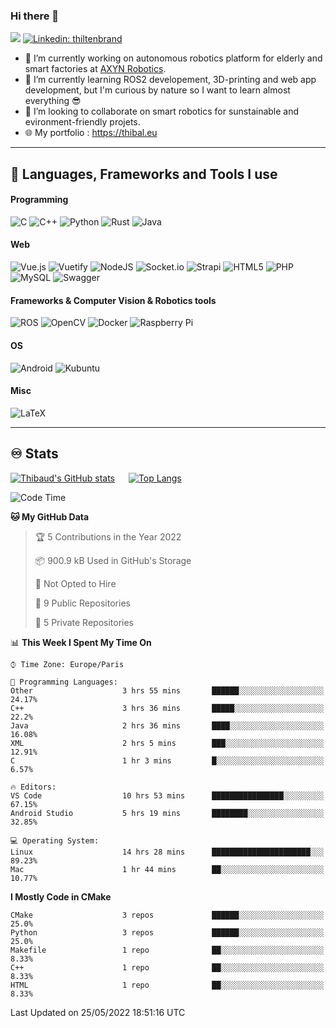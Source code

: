 ### Hi there 👋

 ![](https://komarev.com/ghpvc/?username=thibs-sigma&label=Visitors)
 [![Linkedin: thiltenbrand](https://img.shields.io/badge/-thiltenbrand-blue?style=square&logo=Linkedin&logoColor=white&link=https://www.linkedin.com/in/thiltenbrand/)](https://www.linkedin.com/in/thiltenbrand/)

- 🔭 I’m currently working on autonomous robotics platform for elderly and smart factories at [AXYN Robotics](https://axyn.fr).
- 🌱 I’m currently learning ROS2 developement, 3D-printing and web app development, but I'm curious by nature so I want to learn almost everything 😎
- 👯 I’m looking to collaborate on smart robotics for sunstainable and evironment-friendly projets. 
- 🌐 My portfolio : https://thibal.eu


---

## 🧰 Languages, Frameworks and Tools I use

#### Programming
![C](https://img.shields.io/badge/c-%2300599C.svg?style=for-the-badge&logo=c&logoColor=white)
![C++](https://img.shields.io/badge/c++-%2300599C.svg?style=for-the-badge&logo=c%2B%2B&logoColor=white)
![Python](https://img.shields.io/badge/python-3670A0?style=for-the-badge&logo=python&logoColor=ffdd54)
![Rust](https://img.shields.io/badge/rust-%23000000.svg?style=for-the-badge&logo=rust&logoColor=white)
![Java](https://img.shields.io/badge/java-%23ED8B00.svg?style=for-the-badge&logo=java&logoColor=white)

#### Web
![Vue.js](https://img.shields.io/badge/vuejs-%2335495e.svg?style=for-the-badge&logo=vuedotjs&logoColor=%234FC08D)
![Vuetify](https://img.shields.io/badge/Vuetify-1867C0?style=for-the-badge&logo=vuetify&logoColor=AEDDFF)
![NodeJS](https://img.shields.io/badge/node.js-6DA55F?style=for-the-badge&logo=node.js&logoColor=white)
![Socket.io](https://img.shields.io/badge/Socket.io-black?style=for-the-badge&logo=socket.io&badgeColor=010101)
![Strapi](https://img.shields.io/badge/strapi-%232E7EEA.svg?style=for-the-badge&logo=strapi&logoColor=white)
![HTML5](https://img.shields.io/badge/html5-%23E34F26.svg?style=for-the-badge&logo=html5&logoColor=white)
![PHP](https://img.shields.io/badge/php-%23777BB4.svg?style=for-the-badge&logo=php&logoColor=white)
![MySQL](https://img.shields.io/badge/mysql-%2300f.svg?style=for-the-badge&logo=mysql&logoColor=white)
![Swagger](https://img.shields.io/badge/-Swagger-%23Clojure?style=for-the-badge&logo=swagger&logoColor=white)

#### Frameworks & Computer Vision & Robotics tools
![ROS](https://img.shields.io/badge/ros-%230A0FF9.svg?style=for-the-badge&logo=ros&logoColor=white)
![OpenCV](https://img.shields.io/badge/opencv-%23white.svg?style=for-the-badge&logo=opencv&logoColor=white)
![Docker](https://img.shields.io/badge/docker-%230db7ed.svg?style=for-the-badge&logo=docker&logoColor=white)
![Raspberry Pi](https://img.shields.io/badge/-RaspberryPi-C51A4A?style=for-the-badge&logo=Raspberry-Pi)
#### OS
![Android](https://img.shields.io/badge/Android-3DDC84?style=for-the-badge&logo=android&logoColor=white)
![Kubuntu](https://img.shields.io/badge/-KUbuntu-%230079C1?style=for-the-badge&logo=kubuntu&logoColor=white)


#### Misc
![LaTeX](https://img.shields.io/badge/latex-%23008080.svg?style=for-the-badge&logo=latex&logoColor=white)

---

## ♾️ Stats


[![Thibaud's GitHub stats](https://github-readme-stats.vercel.app/api?username=thibs-sigma&count_private=true&show_icons=true&theme=radical)](https://github.com/anuraghazra/github-readme-stats) &emsp; [![Top Langs](https://github-readme-stats.vercel.app/api/top-langs/?username=thibs-sigma&hide=makefile,cmake,javascript,Common%20Lisp&layout&theme=radical)](https://github.com/anuraghazra/github-readme-stats)

<!--START_SECTION:waka-->
![Code Time](http://img.shields.io/badge/Code%20Time-0%20secs-blue)

**🐱 My GitHub Data** 

> 🏆 5 Contributions in the Year 2022
 > 
> 📦 900.9 kB Used in GitHub's Storage 
 > 
> 🚫 Not Opted to Hire
 > 
> 📜 9 Public Repositories 
 > 
> 🔑 5 Private Repositories  
 > 
📊 **This Week I Spent My Time On** 

```text
⌚︎ Time Zone: Europe/Paris

💬 Programming Languages: 
Other                    3 hrs 55 mins       ██████░░░░░░░░░░░░░░░░░░░   24.17% 
C++                      3 hrs 36 mins       █████░░░░░░░░░░░░░░░░░░░░   22.2% 
Java                     2 hrs 36 mins       ████░░░░░░░░░░░░░░░░░░░░░   16.08% 
XML                      2 hrs 5 mins        ███░░░░░░░░░░░░░░░░░░░░░░   12.91% 
C                        1 hr 3 mins         █░░░░░░░░░░░░░░░░░░░░░░░░   6.57%

🔥 Editors: 
VS Code                  10 hrs 53 mins      ████████████████░░░░░░░░░   67.15% 
Android Studio           5 hrs 19 mins       ████████░░░░░░░░░░░░░░░░░   32.85%

💻 Operating System: 
Linux                    14 hrs 28 mins      ██████████████████████░░░   89.23% 
Mac                      1 hr 44 mins        ██░░░░░░░░░░░░░░░░░░░░░░░   10.77%

```

**I Mostly Code in CMake** 

```text
CMake                    3 repos             ██████░░░░░░░░░░░░░░░░░░░   25.0% 
Python                   3 repos             ██████░░░░░░░░░░░░░░░░░░░   25.0% 
Makefile                 1 repo              ██░░░░░░░░░░░░░░░░░░░░░░░   8.33% 
C++                      1 repo              ██░░░░░░░░░░░░░░░░░░░░░░░   8.33% 
HTML                     1 repo              ██░░░░░░░░░░░░░░░░░░░░░░░   8.33%

```



 Last Updated on 25/05/2022 18:51:16 UTC
<!--END_SECTION:waka-->

<!-- Weekly stats: https://github.com/anmol098/waka-readme-stats -->
<!-- [![willianrod's wakatime stats](https://github-readme-stats.vercel.app/api/wakatime?username=thibssigma)](https://github.com/anuraghazra/github-readme-stats) -->


<!--
**thibs-sigma/thibs-sigma** is a ✨ _special_ ✨ repository because its `README.md` (this file) appears on your GitHub profile.

Here are some ideas to get you started:

- 🔭 I’m currently working on ...
- 🌱 I’m currently learning ...
- 👯 I’m looking to collaborate on ...
- 🤔 I’m looking for help with ...
- 💬 Ask me about ...
- 📫 How to reach me: ...
- 😄 Pronouns: ...
- ⚡ Fun fact: ...
-->
